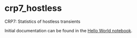 # crp7_hostless
CRP7: Statistics of hostless transients

Initial documentation can be found in the [Hello World notebook](https://github.com/emilleishida/crp7_hostless/blob/main/notebooks/hello_world.ipynb).
